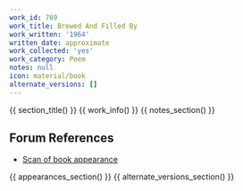 ```yaml
---
work_id: 769
work_title: Brewed And Filled By
work_written: '1964'
written_date: approximate
work_collected: 'yes'
work_category: Poem
notes: null
icon: material/book
alternate_versions: []
---
```


{{ section_title() }}
{{ work_info() }}
{{ notes_section() }}
## Forum References
- [Scan of book appearance](https://bukowskiforum.com/threads/brewed-and-filled-by.11370/)

{{ appearances_section() }}
{{ alternate_versions_section() }}
